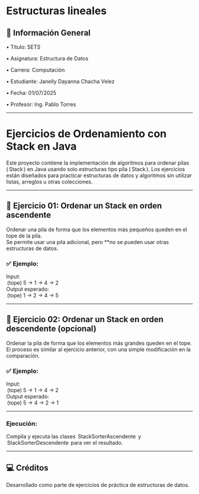 # Estructuras lineales

## 📌 Información General

•⁠  ⁠Título: SETS

•⁠  ⁠Asignatura: Estructura de Datos

•⁠  ⁠Carrera: Computación

•⁠  ⁠Estudiante: Janelly Dayanna Chacha Velez

•⁠  ⁠Fecha: 01/07/2025

•⁠  ⁠Profesor: Ing. Pablo Torres

---
# Ejercicios de Ordenamiento con Stack en Java

Este proyecto contiene la implementación de algoritmos para ordenar pilas (⁠ Stack<Integer> ⁠) en Java usando solo estructuras tipo pila (⁠ Stack ⁠). Los ejercicios están diseñados para practicar estructuras de datos y algoritmos sin utilizar listas, arreglos u otras colecciones.

---

## 🧠 Ejercicio 01: Ordenar un Stack en orden ascendente

Ordenar una pila de forma que los elementos más pequeños queden en el tope de la pila.  
Se permite usar una pila adicional, pero **no se pueden usar otras estructuras de datos.

### ✅ Ejemplo:
Input:  
⁠ (tope) 5 -> 1 -> 4 -> 2 ⁠  
Output esperado:  
⁠ (tope) 1 -> 2 -> 4 -> 5 ⁠

---

## 🧠 Ejercicio 02: Ordenar un Stack en orden descendente (opcional)

Ordenar la pila de forma que los elementos más grandes queden en el tope.  
El proceso es similar al ejercicio anterior, con una simple modificación en la comparación.

### ✅ Ejemplo:
Input:  
⁠ (tope) 5 -> 1 -> 4 -> 2 ⁠  
Output esperado:  
⁠ (tope) 5 -> 4 -> 2 -> 1 ⁠

---
### Ejecución:
Compila y ejecuta las clases ⁠ StackSorterAscendente ⁠ y ⁠ StackSorterDescendente ⁠ para ver el resultado.

---

## 💻 Créditos

Desarrollado como parte de ejercicios de práctica de estructuras de datos.